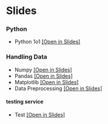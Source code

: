 # Slides

### Python
* Python 1o1  [[Open in Slides]](https://docs.google.com/presentation/d/1RHuJuWgB1svTWAp-QNPct3qSutXOHTzkTZMOfa08rek/edit?usp=sharing)

### Handling Data
* Numpy  [[Open in Slides]](https://docs.google.com/presentation/d/1QgjeWUApNRj88OXxikJz4g29A1hDcDLRwsExRz6KHZM/edit?usp=sharing)
* Pandas  [[Open in Slides]](https://docs.google.com/presentation/d/11y8iBixWeEUp3Izwcuj3XiyZ_vV5ULsaPXuZdNkuGD4/edit?usp=sharing)
* Matplotlib  [[Open in Slides]](https://docs.google.com/presentation/d/1H3AkukLDCqUHyi6DkOgEeXddgUEsJ7qR58FAiWNZ68Q/edit?usp=sharing)
* Data Preprocessing  [[Open in Slides]](https://docs.google.com/presentation/d/1IOO34sOVVoxltDiaJ3_W9b44kvIAYxv28gvXrw2JWlg/edit?usp=sharing)




#### testing service
* Test  [[Open in Slides]]()
